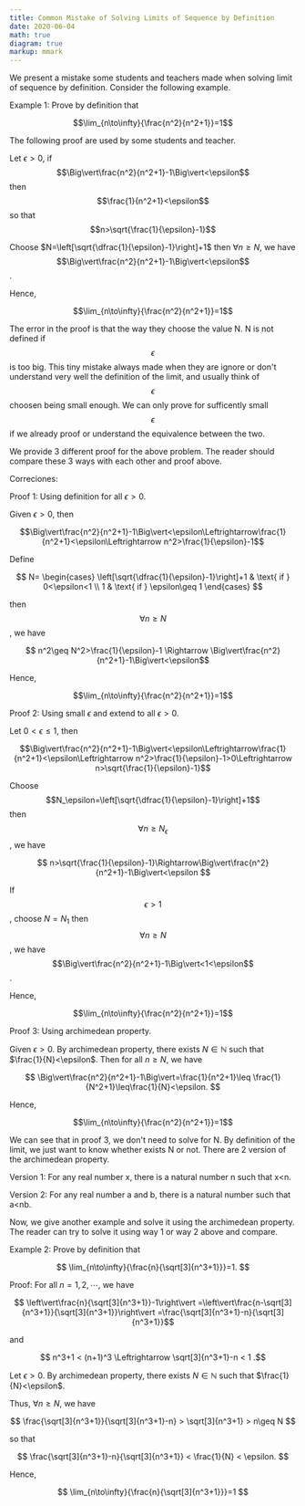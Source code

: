 ```yaml
---
title: Common Mistake of Solving Limits of Sequence by Definition
date: 2020-06-04
math: true
diagram: true
markup: mmark
---
```

We present a mistake some students and teachers made when solving limit of sequence by definition. Consider the following example.

Example 1: Prove by definition that

$$\lim_{n\to\infty}{\frac{n^2}{n^2+1}}=1$$

The following proof are used by some students and teacher.

Let $\epsilon>0$, if $$\Big\vert\frac{n^2}{n^2+1}-1\Big\vert<\epsilon$$ then $$\frac{1}{n^2+1}<\epsilon$$ so that $$n>\sqrt{\frac{1}{\epsilon}-1}$$

Choose $N=\left[\sqrt{\dfrac{1}{\epsilon}-1}\right]+1$ then $\forall n\geq N$, we have
$$\Big\vert\frac{n^2}{n^2+1}-1\Big\vert<\epsilon$$.

Hence,

$$\lim_{n\to\infty}{\frac{n^2}{n^2+1}}=1$$

The error in the proof is that the way they choose the value N. N is not defined if $$\epsilon$$ is too big. This tiny mistake always made when they are ignore or don't understand very well the definition of the limit, and usually think of $$\epsilon$$ choosen being small enough. We can only prove for sufficently small $$\epsilon$$ if we already proof or understand the equivalence between the two.

We provide 3 different proof for the above problem. The reader should compare these 3 ways with each other and proof above.

Correciones:

Proof 1: Using definition for all $\epsilon>0$.

Given $\epsilon>0$, then

$$\Big\vert\frac{n^2}{n^2+1}-1\Big\vert<\epsilon\Leftrightarrow\frac{1}{n^2+1}<\epsilon\Leftrightarrow n^2>\frac{1}{\epsilon}-1$$ 

Define

$$ N=
\begin{cases}
\left[\sqrt{\dfrac{1}{\epsilon}-1}\right]+1 & \text{ if } 0<\epsilon<1 \\
1 & \text{ if } \epsilon\geq 1
\end{cases}
$$

then $$\forall n\geq N$$, we have

$$ n^2\geq N^2>\frac{1}{\epsilon}-1 \Rightarrow
\Big\vert\frac{n^2}{n^2+1}-1\Big\vert<\epsilon$$

Hence,

$$\lim_{n\to\infty}{\frac{n^2}{n^2+1}}=1$$

Proof 2: Using small $\epsilon$ and extend to all $\epsilon>0$.

Let $0<\epsilon\leq 1$, then

$$\Big\vert\frac{n^2}{n^2+1}-1\Big\vert<\epsilon\Leftrightarrow\frac{1}{n^2+1}<\epsilon\Leftrightarrow n^2>\frac{1}{\epsilon}-1>0\Leftrightarrow n>\sqrt{\frac{1}{\epsilon}-1}$$

Choose $$N_\epsilon=\left[\sqrt{\dfrac{1}{\epsilon}-1}\right]+1$$ then $$\forall n\geq N_\epsilon $$, we have

$$ n>\sqrt{\frac{1}{\epsilon}-1}\Rightarrow\Big\vert\frac{n^2}{n^2+1}-1\Big\vert<\epsilon $$

If $$\epsilon> 1$$, choose $N=N_1$ then $$\forall n\geq N$$, we have
$$\Big\vert\frac{n^2}{n^2+1}-1\Big\vert<1<\epsilon$$.

Hence,

$$\lim_{n\to\infty}{\frac{n^2}{n^2+1}}=1$$

Proof 3: Using archimedean property.

Given $\epsilon>0$. By archimedean property, there exists $N\in\mathbb{N}$ such that $\frac{1}{N}<\epsilon$. Then for all $n\geq N$, we have

$$
\Big\vert\frac{n^2}{n^2+1}-1\Big\vert=\frac{1}{n^2+1}\leq \frac{1}{N^2+1}\leq\frac{1}{N}<\epsilon.
$$

Hence,

$$\lim_{n\to\infty}{\frac{n^2}{n^2+1}}=1$$

We can see that in proof 3, we don't need to solve for N. By definition of the limit, we just want to know whether exists N or not. There are 2 version of the archimedean property.

Version 1: For any real number x, there is a natural number n such that x<n.

Version 2: For any real number a and b, there is a natural number such that a<nb.

Now, we give another example and solve it using the archimedean property. The reader can try to solve it using way 1 or way 2 above and compare.

Example 2: Prove by definition that

$$
\lim_{n\to\infty}{\frac{n}{\sqrt[3]{n^3+1}}}=1.
$$

Proof: For all $n=1,2,\cdots$, we have

$$ \left\vert\frac{n}{\sqrt[3]{n^3+1}}-1\right\vert
=\left\vert\frac{n-\sqrt[3]{n^3+1}}{\sqrt[3]{n^3+1}}\right\vert
=\frac{\sqrt[3]{n^3+1}-n}{\sqrt[3]{n^3+1}}$$

and

$$ n^3+1 < (n+1)^3 \Leftrightarrow \sqrt[3]{n^3+1}-n < 1 .$$

Let $\epsilon>0$. By archimedean property, there exists $N\in\mathbb{N}$ such that $\frac{1}{N}<\epsilon$.

Thus, $\forall n\geq N$, we have

$$
\frac{\sqrt[3]{n^3+1}}{\sqrt[3]{n^3+1}-n} > \sqrt[3]{n^3+1} > n\geq N
$$

so that 

$$
\frac{\sqrt[3]{n^3+1}-n}{\sqrt[3]{n^3+1}} < \frac{1}{N} < \epsilon.
$$

Hence,

$$
\lim_{n\to\infty}{\frac{n}{\sqrt[3]{n^3+1}}}=1
$$
